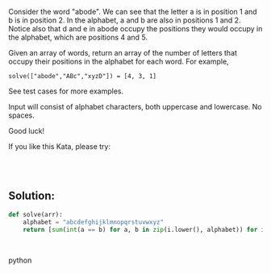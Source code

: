 Consider the word "abode". We can see that the letter a is in position 1 and b is in position 2. In the alphabet, a and b are also in positions 1 and 2. Notice also that d and e in abode occupy the positions they would occupy in the alphabet, which are positions 4 and 5.

Given an array of words, return an array of the number of letters that occupy their positions in the alphabet for each word. For example,

```
solve(["abode","ABc","xyzD"]) = [4, 3, 1]
```

See test cases for more examples.

Input will consist of alphabet characters, both uppercase and lowercase. No spaces.

Good luck!

If you like this Kata, please try:


<br><br>

## Solution:
```py
def solve(arr):
    alphabet = "abcdefghijklmnopqrstuvwxyz"
    return [sum(int(a == b) for a, b in zip(i.lower(), alphabet)) for i in arr]
```


<br>


<tag>python<tag>